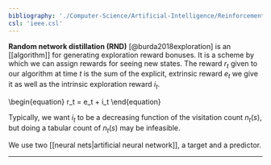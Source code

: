 ```yaml
---
bibliography: './Computer-Science/Artificial-Intelligence/Reinforcement-Learning/papers.bib'
csl: 'ieee.csl'
---
```



**Random network distillation (RND)** [@burda2018exploration] is an [[algorithm]] for generating exploration reward bonuses. It is a scheme by which we can assign rewards for seeing new states. The reward $r_t$ given to our algorithm at time $t$ is the sum of the explicit, extrinsic reward $e_t$ we give it as well as the intrinsic exploration reward $i_t$.

\begin{equation}
r_t = e_t + i_t
\end{equation}

Typically, we want $i_t$ to be a decreasing function of the visitation count $n_t(s)$, but doing a tabular count of $n_t(s)$ may be infeasible.


We use two [[neural nets|artificial neural network]], a target and a predictor.



---

